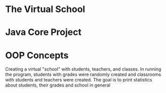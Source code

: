 # The Virtual School 
# Java Core Project
# OOP Concepts 
Creating a virtual "school" with students, teachers, and classes.
In running the program, students with grades were randomly created and classrooms with students and teachers were created.
The goal is to print statistics about students, their grades and school in general
